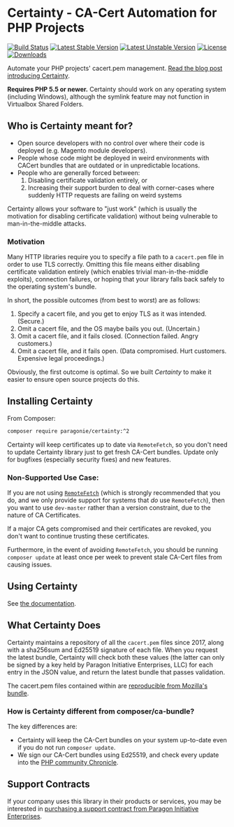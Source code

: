 # Certainty - CA-Cert Automation for PHP Projects

[![Build Status](https://github.com/paragonie/certainty/actions/workflows/ci.yml/badge.svg)](https://github.com/paragonie/certainty/actions)
[![Latest Stable Version](https://poser.pugx.org/paragonie/certainty/v/stable)](https://packagist.org/packages/paragonie/certainty)
[![Latest Unstable Version](https://poser.pugx.org/paragonie/certainty/v/unstable)](https://packagist.org/packages/paragonie/certainty)
[![License](https://poser.pugx.org/paragonie/certainty/license)](https://packagist.org/packages/paragonie/certainty)
[![Downloads](https://img.shields.io/packagist/dt/paragonie/certainty.svg)](https://packagist.org/packages/paragonie/certainty)

Automate your PHP projects' cacert.pem management.
[Read the blog post introducing Certainty](https://paragonie.com/blog/2017/10/certainty-automated-cacert-pem-management-for-php-software).

**Requires PHP 5.5 or newer.**
Certainty should work on any operating system (including Windows), although the symlink
feature may not function in Virtualbox Shared Folders.

## Who is Certainty meant for?

* Open source developers with no control over where their code is deployed
  (e.g. Magento module developers).
* People whose code might be deployed in weird environments with CACert 
  bundles that are outdated or in unpredictable locations.
* People who are generally forced between:
  1. Disabling certificate validation entirely, or
  2. Increasing their support burden to deal with corner-cases where suddenly
     HTTP requests are failing on weird systems

Certainty allows your software to "just work" (which is usually the motivation
for disabling certificate validation) without being vulnerable to man-in-the-middle
attacks.

### Motivation

Many HTTP libraries require you to specify a file path to a `cacert.pem` file in order to use TLS correctly.
Omitting this file means either disabling certificate validation entirely (which enables trivial man-in-the-middle
exploits), connection failures, or hoping that your library falls back safely to the operating system's bundle.

In short, the possible outcomes (from best to worst) are as follows:

1. Specify a cacert file, and you get to enjoy TLS as it was intended. (Secure.)
2. Omit a cacert file, and the OS maybe bails you out. (Uncertain.)
3. Omit a cacert file, and it fails closed. (Connection failed. Angry customers.)
4. Omit a cacert file, and it fails open. (Data compromised. Hurt customers. Expensive legal proceedings.)

Obviously, the first outcome is optimal. So we built *Certainty* to make it easier to ensure open
source projects do this.

## Installing Certainty

From Composer:

```bash
composer require paragonie/certainty:^2
```

Certainty will keep certificates up to date via `RemoteFetch`, so you don't need to update
Certainty library just to get fresh CA-Cert bundles. Update only for bugfixes (especially
security fixes) and new features.

### Non-Supported Use Case:

If you are not using [`RemoteFetch`](docs/features/RemoteFetch.md) (which is strongly recommended
that you do, and we only provide support for systems that *do* use `RemoteFetch`), then you want
to use `dev-master` rather than a version constraint, due to the nature of CA Certificates.

If a major CA gets compromised and their certificates are revoked, you don't want to continue
trusting these certificates.

Furthermore, in the event of avoiding `RemoteFetch`, you should be running `composer update` at least
once per week to prevent stale CA-Cert files from causing issues.

## Using Certainty

See [the documentation](docs/README.md). 

## What Certainty Does

Certainty maintains a repository of all the `cacert.pem` files since 2017, along with a sha256sum and
Ed25519 signature of each file. When you request the latest bundle, Certainty will check both these
values (the latter can only be signed by a key held by Paragon Initiative Enterprises, LLC) for each
entry in the JSON value, and return the latest bundle that passes validation.

The cacert.pem files contained within are [reproducible from Mozilla's bundle](https://curl.haxx.se/docs/mk-ca-bundle.html).

### How is Certainty different from composer/ca-bundle?

The key differences are:

* Certainty will keep the CA-Cert bundles on your system up-to-date even if you do not
  run `composer update`.
* We sign our CA-Cert bundles using Ed25519, and check every update into the
  [PHP community Chronicle](https://php-chronicle.pie-hosted.com).

## Support Contracts

If your company uses this library in their products or services, you may be
interested in [purchasing a support contract from Paragon Initiative Enterprises](https://paragonie.com/enterprise).
